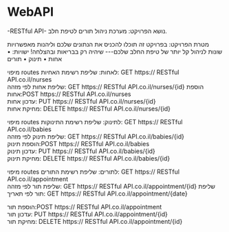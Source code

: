 # WebAPI
-RESTful API-
נושא הפרויקט:
מערכת ניהול תורים לטיפת חלב.

מטרת הפרויקט:
בפרויקט זה תוכלו להכניס את הנתונים שלכם וליהנות מאפשרויות שונות לניהול קל יותר של טיפת החלב שלכם---
שיהיה רק בבריאות ובהצלחה!
ישויות:
•	אחות
•	תינוק
•	תורים

מיפוי routes לאחות:
שליפת רשימת האחיות:     GET https:// RESTful API.co.il/nurses                                         
שליפת אחות לפי מזהה:                                         GET https:// RESTful API.co.il/nurses/{id}
הוספת אחות:POST https:// RESTful API.co.il/nurses                                                             
עדכון אחות:    PUT https:// RESTful API.co.il/nurses/{id}                                                      
מחיקת אחות: DELETE https:// RESTful API.co.il/nurses/{id}                                                 

מיפוי routes לתינוק:
שליפת רשימת התינוקות:   GET https:// RESTful API.co.il/babies                                         
שליפת תינוק לפי מזהה:                                          GET https:// RESTful API.co.il/babies/{id}  
הוספת תינוק:POST https:// RESTful API.co.il/babies                                                              
עדכון תינוק:    PUT https:// RESTful API.co.il/babies/{id}                                                      
מחיקת תינוק: DELETE https:// RESTful API.co.il/babies/{id}                                                 

מיפוי routes לתורים:
שליפת רשימת התורים:     GET https:// RESTful API.co.il/appointment                              
שליפת תור לפי מזהה:                                GET https:// RESTful API.co.il/appointment/{id}
שליפת תור לפי תאריך:                         GET https:// RESTful API.co.il/appointment/{date}

הוספת תור:POST https:// RESTful API.co.il/appointment                                                     
עדכון תור:    PUT https:// RESTful API.co.il/appointment/{id}                                             
מחיקת תור: DELETE https:// RESTful API.co.il/appointment/{id}                                        

